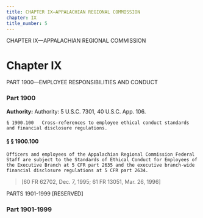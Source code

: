 ```yaml
---
title: CHAPTER IX—APPALACHIAN REGIONAL COMMISSION
chapter: IX
title_number: 5
---
```


CHAPTER IX—APPALACHIAN REGIONAL COMMISSION

# Chapter IX

  PART 1900—EMPLOYEE RESPONSIBILITIES AND CONDUCT

### Part 1900

**Authority:** Authority: 5 U.S.C. 7301, 40 U.S.C. App. 106.

    § 1900.100   Cross-references to employee ethical conduct standards and financial disclosure regulations.

#### § § 1900.100

    Officers and employees of the Appalachian Regional Commission Federal Staff are subject to the Standards of Ethical Conduct for Employees of the Executive Branch at 5 CFR part 2635 and the executive branch-wide financial disclosure regulations at 5 CFR part 2634.

> [60 FR 62702, Dec. 7, 1995; 61 FR 13051, Mar. 26, 1996]

  PARTS 1901-1999 [RESERVED]

### Part 1901-1999

